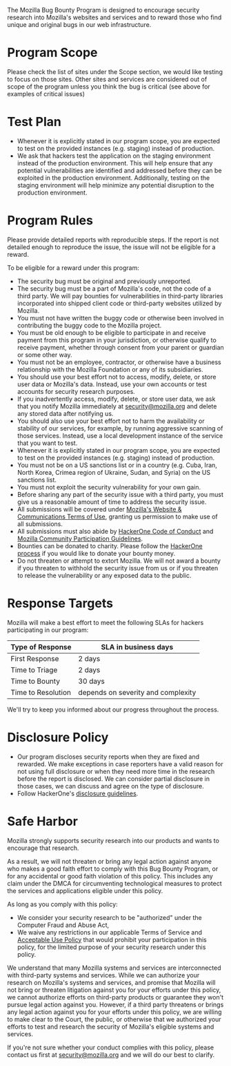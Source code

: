 The Mozilla Bug Bounty Program is designed to encourage security research into Mozilla's websites and services and to reward those who find unique and original bugs in our web infrastructure.

# Program Scope

Please check the list of sites under the Scope section, we would like testing to focus on those sites. Other sites and services are considered out of scope of the program unless you think the bug is critical (see above for examples of critical issues)

# Test Plan

* Whenever it is explicitly stated in our program scope, you are expected to test on the provided instances (e.g. staging) instead of production.
* We ask that hackers test the application on the staging environment instead of the production environment. This will help ensure that any potential vulnerabilities are identified and addressed before they can be exploited in the production environment. Additionally, testing on the staging environment will help minimize any potential disruption to the production environment.

# Program Rules

Please provide detailed reports with reproducible steps. If the report is not detailed enough to reproduce the issue, the issue will not be eligible for a reward.

To be eligible for a reward under this program:

* The security bug must be original and previously unreported. 
* The security bug must be a part of Mozilla's code, not the code of a third party. We will pay bounties for vulnerabilities in third-party libraries incorporated into shipped client code or third-party websites utilized by Mozilla.
* You must not have written the buggy code or otherwise been involved in contributing the buggy code to the Mozilla project.
* You must be old enough to be eligible to participate in and receive payment from this program in your jurisdiction, or otherwise qualify to receive payment, whether through consent from your parent or guardian or some other way.
* You must not be an employee, contractor, or otherwise have a business relationship with the Mozilla Foundation or any of its subsidiaries.
* You should use your best effort not to access, modify, delete, or store user data or Mozilla's data. Instead, use your own accounts or test accounts for security research purposes.
* If you inadvertently access, modify, delete, or store user data, we ask that you notify Mozilla immediately at security@mozilla.org and delete any stored data after notifying us.
* You should also use your best effort not to harm the availability or stability of our services, for example, by running aggressive scanning of those services. Instead, use a local development instance of the service that you want to test.
* Whenever it is explicitly stated in our program scope, you are expected to test on the provided instances (e.g. staging) instead of production.
* You must not be on a US sanctions list or in a country (e.g. Cuba, Iran, North Korea, Crimea region of Ukraine, Sudan, and Syria) on the US sanctions list.
* You must not exploit the security vulnerability for your own gain.
* Before sharing any part of the security issue with a third party, you must give us a reasonable amount of time to address the security issue.
* All submissions will be covered under [Mozilla's Website & Communications Terms of Use](https://www.mozilla.org/en-US/about/legal/terms/mozilla/), granting us permission to make use of all submissions.
* All submissions must also abide by [HackerOne Code of Conduct](https://www.hackerone.com/policies/code-of-conduct) and [Mozilla Community Participation Guidelines](https://www.mozilla.org/en-US/about/governance/policies/participation/).
* Bounties can be donated to charity. Please follow the [HackerOne process](https://docs.hackerone.com/hackers/payments.html#donating-bounties-to-charity) if you would like to donate your bounty money.
* Do not threaten or attempt to extort Mozilla. We will not award a bounty if you threaten to withhold the security issue from us or if you threaten to release the vulnerability or any exposed data to the public.

# Response Targets

Mozilla will make a best effort to meet the following SLAs for hackers participating in our program:

| Type of Response | SLA in business days |
| ------------- | ------------- |
| First Response | 2 days |
| Time to Triage | 2 days |
| Time to Bounty | 30 days |
| Time to Resolution | depends on severity and complexity |

We'll try to keep you informed about our progress throughout the process.

# Disclosure Policy

* Our program discloses security reports when they are fixed and rewarded. We make exceptions in case reporters have a valid reason for not using full disclosure or when they need more time in the research before the report is disclosed. We can consider partial disclosure in those cases, we can discuss and agree on the type of disclosure.
* Follow HackerOne's [disclosure guidelines](https://www.hackerone.com/disclosure-guidelines).

# Safe Harbor

Mozilla strongly supports security research into our products and wants to encourage that research.

As a result, we will not threaten or bring any legal action against anyone who makes a good faith effort to comply with this Bug Bounty Program, or for any accidental or good faith violation of this policy. This includes any claim under the DMCA for circumventing technological measures to protect the services and applications eligible under this policy.

As long as you comply with this policy:

 * We consider your security research to be "authorized" under the Computer Fraud and Abuse Act,
 * We waive any restrictions in our applicable Terms of Service and [Acceptable Use Policy]( https://www.mozilla.org/en-US/about/legal/acceptable-use/) that would prohibit your participation in this policy, for the limited purpose of your security research under this policy.

We understand that many Mozilla systems and services are interconnected with third-party systems and services. While we can authorize your research on Mozilla's systems and services, and promise that Mozilla will not bring or threaten litigation against you for your efforts under this policy, we cannot authorize efforts on third-party products or guarantee they won't pursue legal action against you. However, if a third party threatens or brings any legal action against you for your efforts under this policy, we are willing to make clear to the Court, the public, or otherwise that we authorized your efforts to test and research the security of Mozilla's eligible systems and services.

If you're not sure whether your conduct complies with this policy, please contact us first at security@mozilla.org and we will do our best to clarify.